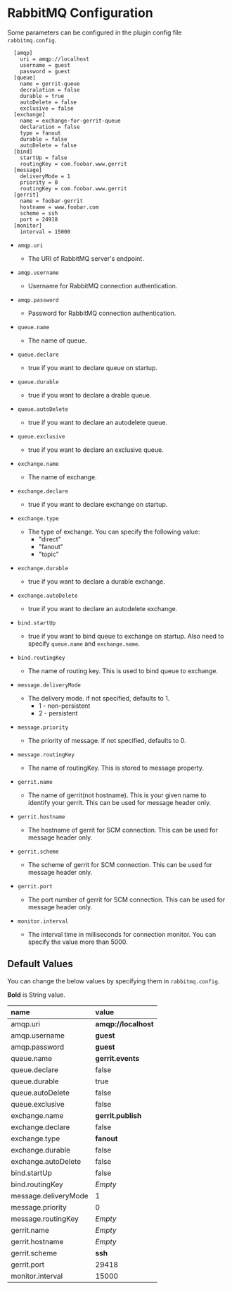 RabbitMQ Configuration
======================

Some parameters can be configured in the plugin config file `rabbitmq.config`.

```
  [amqp]
    uri = amqp://localhost
    username = guest
    password = guest
  [queue]
    name = gerrit-queue
    decralation = false
    durable = true
    autoDelete = false
    exclusive = false
  [exchange]
    name = exchange-for-gerrit-queue
    declaration = false
    type = fanout
    durable = false
    autoDelete = false
  [bind]
    startUp = false
    routingKey = com.foobar.www.gerrit
  [message]
    deliveryMode = 1
    priority = 0
    routingKey = com.foobar.www.gerrit
  [gerrit]
    name = foobar-gerrit
    hostname = www.foobar.com
    scheme = ssh
    port = 24918
  [monitor]
    interval = 15000
```

* `amqp.uri`
    * The URI of RabbitMQ server's endpoint.

* `amqp.username`
    * Username for RabbitMQ connection authentication.

* `amqp.password`
    * Password for RabbitMQ connection authentication.

* `queue.name`
    * The name of queue.

* `queue.declare`
    * true if you want to declare queue on startup.

* `queue.durable`
    * true if you want to declare a drable queue.

* `queue.autoDelete`
    * true if you want to declare an autodelete queue.

* `queue.exclusive`
    * true if you want to declare an exclusive queue.

* `exchange.name`
    * The name of exchange.

* `exchange.declare`
    * true if you want to declare exchange on startup.

* `exchange.type`
    * The type of exchange. You can specify the following value:
        * "direct"
        * "fanout"
        * "topic"

* `exchange.durable`
    * true if you want to declare a durable exchange.

* `exchange.autoDelete`
    * true if you want to declare an autodelete exchange.

* `bind.startUp`
    * true if you want to bind queue to exchange on startup.
      Also need to specify `queue.name` and `exchange.name`.

* `bind.routingKey`
    * The name of routing key. This is used to bind queue to exchange.

* `message.deliveryMode`
    * The delivery mode. if not specified, defaults to 1.
        * 1 - non-persistent
        * 2 - persistent

* `message.priority`
    * The priority of message. if not specified, defaults to 0.

* `message.routingKey`
    * The name of routingKey. This is stored to message property.

* `gerrit.name`
    * The name of gerrit(not hostname). This is your given name to identify your gerrit.
      This can be used for message header only.

* `gerrit.hostname`
    * The hostname of gerrit for SCM connection.
      This can be used for message header only.

* `gerrit.scheme`
    * The scheme of gerrit for SCM connection.
      This can be used for message header only.

* `gerrit.port`
    * The port number of gerrit for SCM connection.
      This can be used for message header only.

* `monitor.interval`
    * The interval time in milliseconds for connection monitor.
      You can specify the value more than 5000.

Default Values
-----------------

You can change the below values by specifying them in `rabbitmq.config`.

**Bold** is String value.

|name                 | value
|:--------------------|:------------------
|amqp.uri             | **amqp://localhost**
|amqp.username        | **guest**
|amqp.password        | **guest**
|queue.name           | **gerrit.events**
|queue.declare        | false
|queue.durable        | true
|queue.autoDelete     | false
|queue.exclusive      | false
|exchange.name        | **gerrit.publish**
|exchange.declare     | false
|exchange.type        | **fanout**
|exchange.durable     | false
|exchange.autoDelete  | false
|bind.startUp         | false
|bind.routingKey      | *Empty*
|message.deliveryMode | 1
|message.priority     | 0
|message.routingKey   | *Empty*
|gerrit.name          | *Empty*
|gerrit.hostname      | *Empty*
|gerrit.scheme        | **ssh**
|gerrit.port          | 29418
|monitor.interval     | 15000
